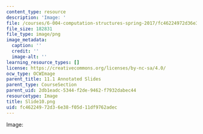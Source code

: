 ```yaml
---
content_type: resource
description: 'Image: '
file: /courses/6-004-computation-structures-spring-2017/fc46224972d36e38f05d11df9762adec_Slide10.png
file_size: 182831
file_type: image/png
image_metadata:
  caption: ''
  credit: ''
  image-alt: ''
learning_resource_types: []
license: https://creativecommons.org/licenses/by-nc-sa/4.0/
ocw_type: OCWImage
parent_title: 11.1 Annotated Slides
parent_type: CourseSection
parent_uid: 2db1eadc-5344-f2de-9462-f7932dabec44
resourcetype: Image
title: Slide10.png
uid: fc462249-72d3-6e38-f05d-11df9762adec
---
```

Image: 